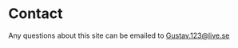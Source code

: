 Contact
==============================================

Any questions about this site can be emailed to Gustav.123@live.se
